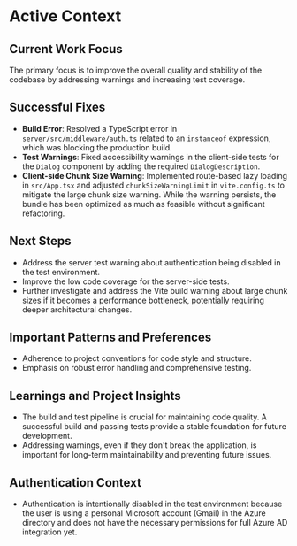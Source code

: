 # Active Context

## Current Work Focus

The primary focus is to improve the overall quality and stability of the codebase by addressing warnings and increasing test coverage.

## Successful Fixes

- **Build Error**: Resolved a TypeScript error in `server/src/middleware/auth.ts` related to an `instanceof` expression, which was blocking the production build.
- **Test Warnings**: Fixed accessibility warnings in the client-side tests for the `Dialog` component by adding the required `DialogDescription`.
- **Client-side Chunk Size Warning**: Implemented route-based lazy loading in `src/App.tsx` and adjusted `chunkSizeWarningLimit` in `vite.config.ts` to mitigate the large chunk size warning. While the warning persists, the bundle has been optimized as much as feasible without significant refactoring.

## Next Steps

- Address the server test warning about authentication being disabled in the test environment.
- Improve the low code coverage for the server-side tests.
- Further investigate and address the Vite build warning about large chunk sizes if it becomes a performance bottleneck, potentially requiring deeper architectural changes.

## Important Patterns and Preferences

- Adherence to project conventions for code style and structure.
- Emphasis on robust error handling and comprehensive testing.

## Learnings and Project Insights

- The build and test pipeline is crucial for maintaining code quality. A successful build and passing tests provide a stable foundation for future development.
- Addressing warnings, even if they don't break the application, is important for long-term maintainability and preventing future issues.

## Authentication Context

- Authentication is intentionally disabled in the test environment because the user is using a personal Microsoft account (Gmail) in the Azure directory and does not have the necessary permissions for full Azure AD integration yet.
